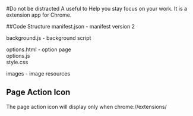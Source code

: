#Do not be distracted
A useful to Help you stay focus on your work.
It is a extension app for Chrome.

##Code Structure
manifest.json - manifest version 2

background.js - background script

options.html - option page  
options.js  
style.css  

images - image resources

## Page Action Icon
The page action icon will display only when chrome://extensions/
